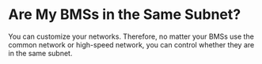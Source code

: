 # Are My BMSs in the Same Subnet?<a name="EN-US_TOPIC_0053536907"></a>

You can customize your networks. Therefore, no matter your BMSs use the common network or high-speed network, you can control whether they are in the same subnet.


